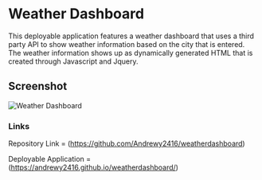 # Weather Dashboard

<p> This deployable application features a weather dashboard that uses a third party API to
show weather information based on the city that is entered. The weather information shows up
as dynamically generated HTML that is created through Javascript and Jquery. </p>

## Screenshot

![Weather Dashboard](https://user-images.githubusercontent.com/89713438/140596580-911a63e8-03c4-41c2-b972-e9f8930e54d5.jpg)

### Links

Repository Link = (https://github.com/Andrewy2416/weatherdashboard)

Deployable Application = (https://andrewy2416.github.io/weatherdashboard/)